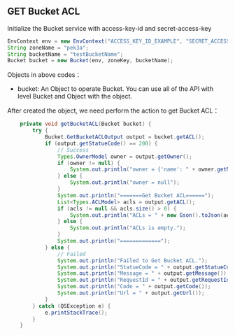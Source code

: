 ## GET Bucket ACL

Initialize the Bucket service with access-key-id and secret-access-key

``` java
EnvContext env = new EnvContext("ACCESS_KEY_ID_EXAMPLE", "SECRET_ACCESS_KEY_EXAMPLE");
String zoneName = "pek3a";
String bucketName = "testBucketName";
Bucket bucket = new Bucket(env, zoneKey, bucketName);
```

Objects in above codes：
- bucket: An Object to operate Bucket. You can use all of the API with level Bucket and Object with the object.


After created the object, we need perform the action to get Bucket ACL：

```java
    private void getBucketACL(Bucket bucket) {
        try {
            Bucket.GetBucketACLOutput output = bucket.getACL();
            if (output.getStatueCode() == 200) {
                // Success
                Types.OwnerModel owner = output.getOwner();
                if (owner != null) {
                    System.out.println("owner = {'name': " + owner.getName() + ", 'ID': " + owner.getID() + "}");
                } else {
                    System.out.println("owner = null");
                }
                System.out.println("=======Get Bucket ACL======");
                List<Types.ACLModel> acls = output.getACL();
                if (acls != null && acls.size() > 0) {
                    System.out.println("ACLs = " + new Gson().toJson(acls));
                } else {
                    System.out.println("ACLs is empty.");
                }
                System.out.println("=============");
            } else {
                // Failed
                System.out.println("Failed to Get Bucket ACL.");
                System.out.println("StatueCode = " + output.getStatueCode());
                System.out.println("Message = " + output.getMessage());
                System.out.println("RequestId = " + output.getRequestId());
                System.out.println("Code = " + output.getCode());
                System.out.println("Url = " + output.getUrl());
            }
        } catch (QSException e) {
            e.printStackTrace();
        }
    }
```
